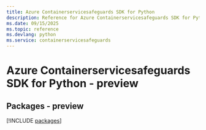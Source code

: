 ```yaml
---
title: Azure Containerservicesafeguards SDK for Python
description: Reference for Azure Containerservicesafeguards SDK for Python
ms.date: 09/15/2025
ms.topic: reference
ms.devlang: python
ms.service: containerservicesafeguards
---
```

# Azure Containerservicesafeguards SDK for Python - preview
## Packages - preview
[!INCLUDE [packages](containerservicesafeguards-index.md)]